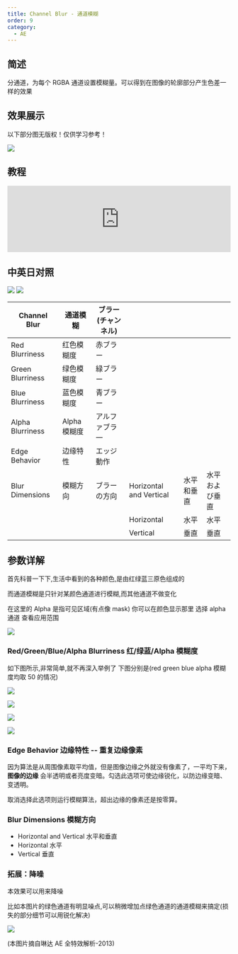 ```yaml
---
title: Channel Blur - 通道模糊
order: 9
category:
  - AE
---
```


## 简述

分通道，为每个 RGBA 通道设置模糊量。可以得到在图像的轮廓部分产生色差一样的效果

## 效果展示

以下部分图无版权！仅供学习参考！

![](https://mir.yuelili.com/wp-content/uploads/user/AE/effects/ext/image00579.jpg)

## 教程

<iframe src="https://player.bilibili.com/player.html?bvid=BV1e34y1X7Vj&page=30&high_quality=1" width="100%" allowfullscreen="allowfullscreen" frameborder="0"></iframe>

## 中英日对照

![](https://mir.yuelili.com/wp-content/uploads/user/AE/effects/AE-Effects-Blur-Sharpen-Channel_Blur.png)
![](https://mir.yuelili.com/wp-content/uploads/user/AE/effects/AE-Effects-Blur-Sharpen-Channel_Blur_cn.png)

| Channel Blur     | 通道模糊     | ブラー(チャンネル) |                         |            |                |
| ---------------- | ------------ | ------------------ | ----------------------- | ---------- | -------------- |
| Red Blurriness   | 红色模糊度   | 赤ブラー           |                         |            |                |
| Green Blurriness | 绿色模糊度   | 緑ブラー           |                         |            |                |
| Blue Blurriness  | 蓝色模糊度   | 青ブラー           |                         |            |                |
| Alpha Blurriness | Alpha 模糊度 | アルファブラ一     |                         |            |                |
| Edge Behavior    | 边缘特性     | エッジ動作         |                         |            |                |
| Blur Dimensions  | 模糊方向     | ブラーの方向       | Horizontal and Vertical | 水平和垂直 | 水平および垂直 |
|                  |              |                    | Horizontal              | 水平       | 水平           |
|                  |              |                    | Vertical                | 垂直       | 垂直           |

## 参数详解

首先科普一下下,生活中看到的各种颜色,是由红绿蓝三原色组成的

而通道模糊是只针对某颜色通道进行模糊,而其他通道不做变化

在这里的 Alpha 是指可见区域(有点像 mask) 你可以在颜色显示那里 选择 alpha 通道 查看应用范围

![](https://mir.yuelili.com/wp-content/uploads/user/AE/effects/list/Blur-Sharpen-Channel_Blur1.png)

### Red/Green/Blue/Alpha Blurriness 红/绿蓝/Alpha 模糊度

如下图所示,非常简单,就不再深入举例了 下图分别是(red green blue alpha 模糊度均取 50 的情况)

![](https://mir.yuelili.com/wp-content/uploads/user/AE/effects/list/Blur-Sharpen-Channel_Blur_red.png)

![](https://mir.yuelili.com/wp-content/uploads/user/AE/effects/list/Blur-Sharpen-Channel_Blur_green.png)

![](https://mir.yuelili.com/wp-content/uploads/user/AE/effects/list/Blur-Sharpen-Channel_Blur_blue.png)

![](https://mir.yuelili.com/wp-content/uploads/user/AE/effects/list/Blur-Sharpen-Channel_Blur_alpha.png)

### Edge Behavior 边缘特性 -- 重复边缘像素

因为算法是从周围像素取平均值，但是图像边缘之外就没有像素了，一平均下来， **图像的边缘**
会半透明或者亮度变暗。勾选此选项可使边缘锐化，以防边缘变暗、变透明。

取消选择此选项则运行模糊算法，超出边缘的像素还是按零算。

### Blur Dimensions 模糊方向

- Horizontal and Vertical 水平和垂直
- Horizontal 水平
- Vertical 垂直

### 拓展：降噪

本效果可以用来降噪

比如本图片的绿色通道有明显噪点,可以稍微增加点绿色通道的通道模糊来搞定(损失的部分细节可以用锐化解决)

![](https://mir.yuelili.com/wp-content/uploads/user/AE/effects/list/Blur-Sharpen-Channel_Blur2.png)

(本图片摘自琳达 AE 全特效解析-2013)
